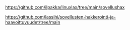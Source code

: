 https://github.com/ilpakka/linuxlax/tree/main/sovellushax


https://github.com/lassihi/sovellusten-hakkerointi-ja-haavoittuvuudet/tree/main
